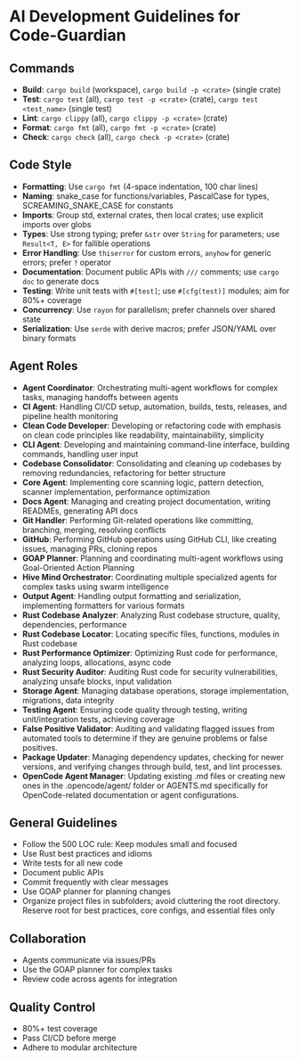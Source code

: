 # AI Development Guidelines for Code-Guardian

## Commands
- **Build**: `cargo build` (workspace), `cargo build -p <crate>` (single crate)
- **Test**: `cargo test` (all), `cargo test -p <crate>` (crate), `cargo test <test_name>` (single test)
- **Lint**: `cargo clippy` (all), `cargo clippy -p <crate>` (crate)
- **Format**: `cargo fmt` (all), `cargo fmt -p <crate>` (crate)
- **Check**: `cargo check` (all), `cargo check -p <crate>` (crate)

## Code Style
- **Formatting**: Use `cargo fmt` (4-space indentation, 100 char lines)
- **Naming**: snake_case for functions/variables, PascalCase for types, SCREAMING_SNAKE_CASE for constants
- **Imports**: Group std, external crates, then local crates; use explicit imports over globs
- **Types**: Use strong typing; prefer `&str` over `String` for parameters; use `Result<T, E>` for fallible operations
- **Error Handling**: Use `thiserror` for custom errors, `anyhow` for generic errors; prefer `?` operator
- **Documentation**: Document public APIs with `///` comments; use `cargo doc` to generate docs
- **Testing**: Write unit tests with `#[test]`; use `#[cfg(test)]` modules; aim for 80%+ coverage
- **Concurrency**: Use `rayon` for parallelism; prefer channels over shared state
- **Serialization**: Use `serde` with derive macros; prefer JSON/YAML over binary formats

## Agent Roles
- **Agent Coordinator**: Orchestrating multi-agent workflows for complex tasks, managing handoffs between agents
- **CI Agent**: Handling CI/CD setup, automation, builds, tests, releases, and pipeline health monitoring
- **Clean Code Developer**: Developing or refactoring code with emphasis on clean code principles like readability, maintainability, simplicity
- **CLI Agent**: Developing and maintaining command-line interface, building commands, handling user input
- **Codebase Consolidator**: Consolidating and cleaning up codebases by removing redundancies, refactoring for better structure
- **Core Agent**: Implementing core scanning logic, pattern detection, scanner implementation, performance optimization
- **Docs Agent**: Managing and creating project documentation, writing READMEs, generating API docs
- **Git Handler**: Performing Git-related operations like committing, branching, merging, resolving conflicts
- **GitHub**: Performing GitHub operations using GitHub CLI, like creating issues, managing PRs, cloning repos
- **GOAP Planner**: Planning and coordinating multi-agent workflows using Goal-Oriented Action Planning
- **Hive Mind Orchestrator**: Coordinating multiple specialized agents for complex tasks using swarm intelligence
- **Output Agent**: Handling output formatting and serialization, implementing formatters for various formats
- **Rust Codebase Analyzer**: Analyzing Rust codebase structure, quality, dependencies, performance
- **Rust Codebase Locator**: Locating specific files, functions, modules in Rust codebase
- **Rust Performance Optimizer**: Optimizing Rust code for performance, analyzing loops, allocations, async code
- **Rust Security Auditor**: Auditing Rust code for security vulnerabilities, analyzing unsafe blocks, input validation
- **Storage Agent**: Managing database operations, storage implementation, migrations, data integrity
- **Testing Agent**: Ensuring code quality through testing, writing unit/integration tests, achieving coverage
- **False Positive Validator**: Auditing and validating flagged issues from automated tools to determine if they are genuine problems or false positives.
- **Package Updater**: Managing dependency updates, checking for newer versions, and verifying changes through build, test, and lint processes.
- **OpenCode Agent Manager**: Updating existing .md files or creating new ones in the .opencode/agent/ folder or AGENTS.md specifically for OpenCode-related documentation or agent configurations.

## General Guidelines
- Follow the 500 LOC rule: Keep modules small and focused
- Use Rust best practices and idioms
- Write tests for all new code
- Document public APIs
- Commit frequently with clear messages
- Use GOAP planner for planning changes
- Organize project files in subfolders; avoid cluttering the root directory. Reserve root for best practices, core configs, and essential files only

## Collaboration
- Agents communicate via issues/PRs
- Use the GOAP planner for complex tasks
- Review code across agents for integration

## Quality Control
- 80%+ test coverage
- Pass CI/CD before merge
- Adhere to modular architecture